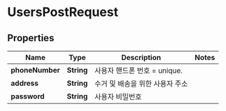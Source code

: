 

# UsersPostRequest


## Properties

| Name | Type | Description | Notes |
|------------ | ------------- | ------------- | -------------|
|**phoneNumber** | **String** | 사용자 핸드폰 번호 &#x3D; unique. |  |
|**address** | **String** | 수거 및 배송을 위한 사용자 주소 |  |
|**password** | **String** | 사용자 비밀번호 |  |



